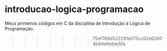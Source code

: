 
# introducao-logica-programacao
Meus primeiros códigos em C da disciplina de Introdução à Lógica de Programação.
>>>>>>> 75ef768d522291e075cc62e62604b94efddde5fa
